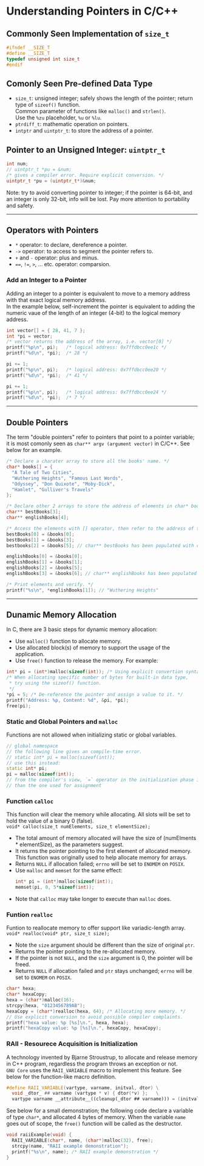 # Understanding Pointers in C/C++

## Commonly Seen Implementation of `size_t`
```C++
#ifndef __SIZE_T
#define __SIZE_T
typedef unsigned int size_t
#endif
```

## Comonly Seen Pre-defined Data Type
* `size_t`: unsigned integer; safely shows the length of the pointer; return type of `sizeof()` function.  
  Common parameter of functions like `malloc()` and `strlen()`.  
  Use the `%zu` placeholder, `%u` or `%lu`.
* `ptrdiff_t`: mathematic operation on pointers.
* `intptr` and `uintptr_t`: to store the address of a pointer.

## Pointer to an Unsigned Integer: `uintptr_t`
```C++
int num;
// uintptr_t *pu = &num;
/* gives a compiler error. Require explicit conversion. */
uintptr_t *pu = (uintptr_t*)&num;
```
Note: try to avoid converting pointer to integer; if the pointer is 64-bit, and an integer is only 32-bit, info will be lost. Pay more attention to portability and safety.

---

## Operators with Pointers
- `*` operator: to declare, dereference a pointer.
- `->` operator: to access to segment the pointer refers to.
- `+` and `-` operator: plus and minus.
- `==`, `!=`, `>`, ... etc. operator: comparsion.

### Add an Integer to a Pointer
Adding an integer to a pointer is equivalent to move to a memory address with that exact logical memory address.  
In the example below, self-increment the pointer is equivalent to adding the numeric vaue of the length of an integer (4-bit) to the logical memory address.
```C++
int vector[] = { 28, 41, 7 };
int *pi = vector;
/* vector returns the address of the array, i.e. vector[0] */
printf("%p\n", pi);   /* logical address: 0x7ffdbcc0ee1c */
printf("%d\n", *pi);  /* 28 */

pi += 1;
printf("%p\n", pi);   /* logical address: 0x7ffdbcc0ee20 */
printf("%d\n", *pi);  /* 41 */

pi += 1;
printf("%p\n", pi);   /* logical address: 0x7ffdbcc0ee24 */
printf("%d\n", *pi);  /* 7 */
```

---

## Double Pointers
The term "double pointers" refer to pointers that point to a pointer variable; it is most comonly seen as `char** argv (argument vector)` in C/C++. See below for an example.
```C++
/* Declare a charater array to store all the books' name. */
char* books[] = {
  "A Tale of Two Cities",
  "Wuthering Heights", "Famous Last Words",
  "Odyssey", "Don Quixote", "Moby-Dick",
  "Hamlet", "Gulliver's Travels"
};

/* Declare other 2 arrays to store the address of elements in char* bookTitles[]. */
char** bestBooks[3];
char** englishBooks[4];

/* Access the elements with [] operator, then refer to the address of them. */
bestBooks[0] = &books[0];
bestBooks[1] = &books[3];
bestbooks[2] = &books[5]; // char** bestBooks has been populated with contents.

englishBooks[0] = &books[0];
englishBooks[1] = &books[1];
englishBooks[2] = &books[5];
englishBooks[3] = &books[6]; // char** englishBooks has been populated with contents.

/* Print elements and verify. */
printf("%s\n", *englishBooks[1]); // "Wuthering Heights"
```

---

## Dunamic Memory Allocation
In C, there are 3 basic steps for dynamic memory allocation:
- Use `malloc()` function to allocate memory.
- Use allocated block(s) of memory to support the usage of the application.
- Use `free()` function to release the memory. For example:
```C++
int* pi = (int*)malloc(sizeof(int)); /* Using explicit convertion syntax (int*) for the rvalue. */
/* When allocating specific number of bytes for built-in data type,
 * try using the sizeof() function.
 */
*pi = 5; /* De-reference the pointer and assign a value to it. */
printf("Address: %p, Content: %d", &pi, *pi);
free(pi);
```

### Static and Global Pointers and `malloc`
Functions are not allowed when initializing static or global variables.
```C++
// global namespace
// the following line gives an compile-time error.
// static int* pi = malloc(sizeof(int));
// use this instead:
static int* pi;
pi = malloc(sizeof(int));
// from the compiler's view, `=` operator in the initialization phase is different
// than the one used for assignment
```

### Function `calloc`
This function will clear the memory while allocating. All slots will be set to hold the value of a binary 0 (false).  
`void* calloc(size_t numElements, size_t elementSize);`  
- The total amount of memory allocated will have the size of (numElments * elementSize), as the parameters suggest.  
- It returns the pointer pointing to the first element of allocated memory. This function was originally used to help allocate memory for arrays.
- Returns `NULL` if allocation failed; `errno` will be set to `ENOMEM` on `POSIX`.
- Use `malloc` and `memset` for the same effect:
  ```C++
  int* pi = (int*)malloc(sizeof(int));
  memset(pi, 0, 5*sizeof(int));
  ```
- Note that `calloc` may take longer to execute than `malloc` does.

### Funtion `realloc`
Funtion to reallocate memory to offer support like variadic-length array.  
`void* realloc(void* ptr, size_t size);`
- Note the `size` argument should be different than the size of original `ptr`.
- Returns the pointer pointing to the re-allocated memory.
- If the pointer is not `NULL`, and the `size` argument is 0, the pointer will be freed.
- Returns `NULL` if allocation failed and `ptr` stays unchanged; `errno` will be set to `ENOMEM` on `POSIX`.
```C++
char* hexa;
char* hexaCopy;
hexa = (char*)malloc(16);
strcpy(hexa, "0123456789AB");
hexaCopy = (char*)realloc(hexa, 64); /* Allocating more memory. */
// Use explicit conversion to avoid possible compiler complaints.
printf("hexa value: %p [%s]\n.", hexa, hexa);
printf("hexaCopy value: %p [%s]\n.", hexaCopy, hexaCopy);
```

### RAII - Resourece Acquisition is Initialization
A technology invented by Bjarne Stroustrup, to allocate and release memory in C++ program, regardless the program throws an exception or not.  
`GNU Core` uses the `RAII_VARIABLE` macro to implement this feature. See below for the function-like macro definition.
```C++
#define RAII_VARIABLE(vartype, varname, initval, dtor) \
  void _dtor_ ## varname (vartype * v) { dtor(*v) };   \
  vartype varname __attribute__((cleanup(_dtor ## varname))) = (initval)
```
See below for a small demonstration; the following code declare a variable of type `char*`, and allocated 4 bytes of memory. When the variable `name` goes out of scope, the `free()` function will be called as the destructor.
```C++
void raiiExample(void) {
  RAII_VARIABLE(char*, name, (char*)malloc(32), free);
  strcpy(name, "RAII example demonstration");
  printf("%s\n", name); /* RAII example demonstration */
}
```